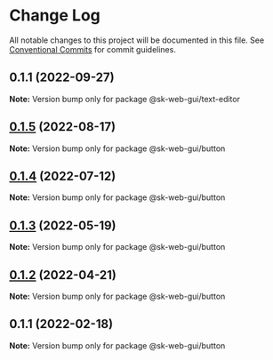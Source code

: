 # Change Log

All notable changes to this project will be documented in this file.
See [Conventional Commits](https://conventionalcommits.org) for commit guidelines.

## 0.1.1 (2022-09-27)

**Note:** Version bump only for package @sk-web-gui/text-editor





## [0.1.5](https://github.com/Sundsvallskommun/web-shared-components/compare/@sk-web-gui/button@0.1.4...@sk-web-gui/button@0.1.5) (2022-08-17)

**Note:** Version bump only for package @sk-web-gui/button





## [0.1.4](https://github.com/Sundsvallskommun/web-shared-components/compare/@sk-web-gui/button@0.1.3...@sk-web-gui/button@0.1.4) (2022-07-12)

**Note:** Version bump only for package @sk-web-gui/button





## [0.1.3](https://github.com/Sundsvallskommun/web-shared-components/compare/@sk-web-gui/button@0.1.2...@sk-web-gui/button@0.1.3) (2022-05-19)

**Note:** Version bump only for package @sk-web-gui/button





## [0.1.2](https://github.com/Sundsvallskommun/web-shared-components/compare/@sk-web-gui/button@0.1.1...@sk-web-gui/button@0.1.2) (2022-04-21)

**Note:** Version bump only for package @sk-web-gui/button





## 0.1.1 (2022-02-18)

**Note:** Version bump only for package @sk-web-gui/button

